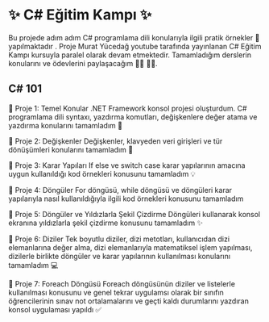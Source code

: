 #  :sparkles: C# Eğitim Kampı :sparkles:
Bu projede adım adım C# programlama dili konularıyla ilgili pratik örnekler :rocket: yapılmaktadır . Proje Murat Yücedağ youtube tarafında yayınlanan C# Eğitim Kampı kursuyla paralel olarak devam etmektedir. Tamamladığım derslerin konularını ve ödevlerini paylaşacağım :running_woman: :running_woman:. 

## C# 101

:round_pushpin: Proje 1: Temel Konular
.NET Framework konsol projesi oluşturdum. C# programlama dili syntaxı, yazdırma komutları, değişkenlere değer atama ve yazdırma konularını tamamladım :star2:

:round_pushpin: Proje 2: Değişkenler 
Değişkenler, klavyeden veri girişleri ve tür dönüşümleri konularını tamamladım :book:

:round_pushpin: Proje 3: Karar Yapıları
If else ve switch case karar yapılarının amacına uygun kullanıldığı kod örnekleri konusunu tamamladım :bulb: 

:round_pushpin: Proje 4: Döngüler
For döngüsü, while döngüsü ve döngüleri karar yapılarıyla nasıl kullanıldığıyla ilgili kod örnekleri konusunu tamamladım  

:round_pushpin: Proje 5: Döngüler ve Yıldızlarla Şekil Çizdirme
Döngüleri kullanarak konsol ekranına yıldızlarla şekil çizdirme konusunu tamamladım :sparkles:

:round_pushpin: Proje 6: Diziler 
Tek boyutlu diziler, dizi metotları, kullanıcıdan dizi elemanlarına değer alma, dizi elemanlarıyla matematiksel işlem yapılması, dizilerle birlikte 
döngüler ve karar yapılarının kullanılması konularını tamamladım :computer: 

:round_pushpin: Proje 7: Foreach Döngüsü
Foreach döngüsünün diziler ve listelerle kullanılması konusunu ve genel tekrar uygulamsı olarak bir sınıfın öğrencilerinin sınav not ortalamalarını
ve geçti kaldı durumlarını yazdıran konsol uygulaması yapıldı :white_check_mark:
